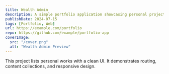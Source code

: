 ```yaml
---
title: Wealth Admin
description: A simple portfolio application showcasing personal projects.
publishDate: 2024-07-15
tags: [Portfolio, Web]
url: https://example.com/portfolio
repo: https://github.com/example/portfolio-app
coverImage:
  src: "/cover.png"
  alt: "Wealth Admin Preview"
---
```


This project lists personal works with a clean UI. It demonstrates routing, content collections, and responsive design.
